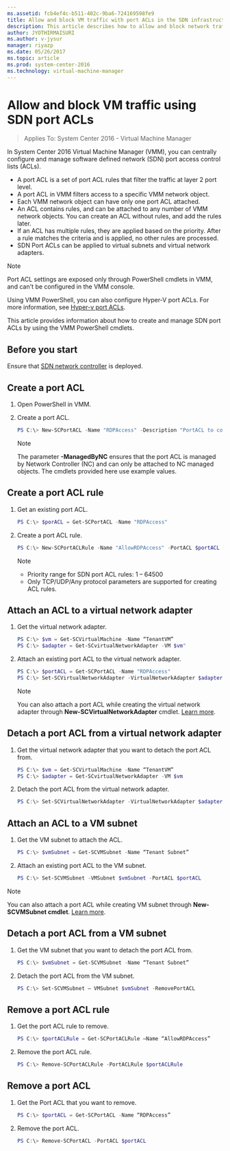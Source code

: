 ```yaml
---
ms.assetid: fcb4ef4c-b511-402c-9ba6-724169598fe9
title: Allow and block VM traffic with port ACLs in the SDN infrastructure using VMM 2016
description: This article describes how to allow and block network traffic to a particular VM using VMM.
author: JYOTHIRMAISURI
ms.author: v-jysur
manager: riyazp
ms.date: 05/26/2017
ms.topic: article
ms.prod: system-center-2016
ms.technology: virtual-machine-manager
---
```


# Allow and block VM traffic using SDN port ACLs

>Applies To: System Center 2016 - Virtual Machine Manager

In System Center 2016 Virtual Machine Manager (VMM), you can centrally configure and manage software defined network (SDN) port access control lists (ACLs).

- A port ACL is a set of port ACL rules that filter the traffic at layer 2 port level.
- A port ACL in VMM filters access to a specific VMM network object.
- Each VMM network object can have only one port ACL attached.
- An ACL contains rules, and can be attached to any number of VMM network objects. You can create an ACL without rules, and add the rules later.
- If an ACL has multiple rules, they are applied based on the priority. After a rule matches the criteria and is applied, no other rules are processed.  
- SDN Port ACLs can be applied to virtual subnets and virtual network adapters.

> [!NOTE]
>
Port ACL settings are exposed only through PowerShell cmdlets in VMM, and can't be configured in the VMM console.  

Using VMM PowerShell, you can also configure Hyper-V port ACLs. For more information, see [Hyper-v port ACLs](hyper-v-acls.md).

This article provides information about how to create and manage SDN port ACLs by using the VMM PowerShell cmdlets.

## Before you start
Ensure that [SDN network controller](sdn-controller.md) is deployed.


## Create a port ACL

1.	Open PowerShell in VMM.
2.	Create a port ACL.

    ```powershell
    PS C:\> New-SCPortACL -Name "RDPAccess" -Description "PortACL to control RDP access" -ManagedByNC
    ```

    >[!NOTE]
    >
    > The parameter **-ManagedByNC** ensures that the port ACL is managed by Network Controller (NC) and can only be attached to NC managed objects.
    > The cmdlets provided here use example values.

## Create a port ACL rule

1.	Get an existing port ACL.

    ```powershell
    PS C:\> $porACL = Get-SCPortACL -Name "RDPAccess"
    ```
2.	Create a port ACL rule.

    ```powershell
    PS C:\> New-SCPortACLRule -Name "AllowRDPAccess" -PortACL $portACL -Description "Allow RDP Rule from a subnet" -Action Allow -Type Inbound -Priority 110 -Protocol Tcp -LocalPortRange 3389 -RemoteAddressPrefix 10.184.20.0/24
    ```
    >[!NOTE]
    > -	Priority range for SDN port ACL rules: 1 – 64500
    > - Only TCP/UDP/Any protocol parameters are supported for creating ACL rules.

## Attach an ACL to a virtual network adapter

1.	Get the virtual network adapter.

    ```powershell
    PS C:\> $vm = Get-SCVirtualMachine -Name “TenantVM”
    PS C:\> $adapter = Get-SCvirtualNetworkAdapter -VM $vm"
    ```
3. Attach an existing port ACL to the virtual network adapter.

    ```powershell
    PS C:\> $portACL = Get-SCPortACL -Name "RDPAccess"
    PS C:\> Set-SCVirtualNetworkAdapter -VirtualNetworkAdapter $adapter -PortACL $portACL
    ```

    >[!NOTE]
    >
    >You can also attach a port ACL while creating the virtual network adapter through **New-SCVirtualNetworkAdapter** cmdlet. [Learn more](https://docs.microsoft.com/en-us/powershell/systemcenter/systemcenter2016/virtualmachinemanager/vlatest/new-scvirtualnetworkadapter).


## Detach a port ACL from a virtual network adapter
1.	Get the virtual network adapter that you want to detach the port ACL from.

    ```powershell
    PS C:\> $vm = Get-SCVirtualMachine -Name “TenantVM”
    PS C:\> $adapter = Get-SCvirtualNetworkAdapter -VM $vm
    ```

2.	Detach the port ACL from the virtual network adapter.

    ```powershell
    PS C:\> Set-SCVirtualNetworkAdapter -VirtualNetworkAdapter $adapter -RemovePortACL
    ```


## Attach an ACL to a VM subnet

1.	Get the VM subnet to attach the ACL.

    ```powershell
    PS C:\> $vmSubnet = Get-SCVMSubnet -Name “Tenant Subnet”
    ```
2. Attach an existing port ACL to the VM subnet.

    ```powershell
    PS C:\> Set-SCVMSubnet -VMSubnet $vmSubnet -PortACL $portACL
    ```
>[!NOTE]
>
> You can also attach a port ACL while creating VM subnet through **New-SCVMSubnet cmdlet**. [Learn more](https://docs.microsoft.com/en-us/powershell/systemcenter/systemcenter2016/virtualmachinemanager/vlatest/new-scvmsubnet).

## Detach a port ACL from a VM subnet

1.	Get the VM subnet that you want to detach the port ACL from.

    ```powershell
    PS C:\> $vmSubnet = Get-SCVMSubnet -Name “Tenant Subnet”
    ```
2. Detach the port ACL from the VM subnet.

    ```powershell
    PS C:\> Set-SCVMSubnet – VMSubnet $vmSubnet -RemovePortACL
    ```

## Remove a port ACL rule

1.	Get the port ACL rule to remove.

    ```powershell
    PS C:\> $portACLRule = Get-SCPortACLRule –Name “AllowRDPAccess”
    ```

2. Remove the port ACL rule.

    ```powershell
    PS C:\> Remove-SCPortACLRule -PortACLRule $portACLRule
    ```

## Remove a port ACL

1.	Get the Port ACL that you want to remove.

    ```powershell
    PS C:\> $portACL = Get-SCPortACL -Name “RDPAccess”
    ```

2. Remove the port ACL.

    ```powershell
    PS C:\> Remove-SCPortACL -PortACL $portACL
    ```
